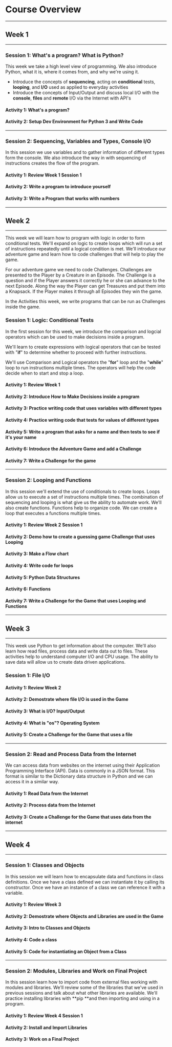 # Course Overview

---

## Week 1

---

### Session 1: What's a program? What is Python?

This week we take a high level view of programming. We also introduce Python, what it is, where it comes from, and why we're using it.

* Introduce the concepts of **sequencing**, acting on **conditional** tests, **looping**, and **I/O** used as applied to everyday activities
* Introduce the concepts of Input/Output and discuss local I/O with the **console**,  **files** and **remote** I/O via the Internet with API's

#### Activity 1: What's a program?

#### Activity 2: Setup Dev Environment for Python 3 and Write Code

---

### Session 2: Sequencing, Variables and Types, Console I/O

In this session we use variables and to gather information of different types form the console.  We also introduce the way in with sequencing of instructions creates the flow of the program.

#### Activity 1: Review Week 1 Session 1

#### Activity 2: Write a program to introduce yourself

#### Activity 3: Write a Program that works with numbers

---

## Week 2

---

This week we will learn how to program with logic in order to form conditional tests. We'll expand on logic to create loops which will run a set of instructions repeatedly until a logical condition is met. We'll introduce our adventure game and learn how to code challenges that will help to play the game.

For our adventure game we need to code Challenges. Challenges are presented to the Player by a Creature in an Episode. The Challenge is a question and if the Player answers it correctly he or she can advance to the next Episode. Along the way the Player can get Treasures and put them into a Knapsack. If the Player makes it through all Episodes they win the game.

In the Activities this week, we write programs that can be run as Challenges inside the game.

### Session 1: Logic: Conditional Tests

In the first session for this week, we introduce the comparison and logcial operators which can be used to make decisions inside a program.

We'll learn to create expressions with logical operators that can be tested with "**if**" to determine whether to proceed with further instructions.

We'll use Comparison and Logical operators  the  "**for**" loop and the "**while**" loop to run instructions multiple times. The operators will help the code decide when to start and stop a loop.

#### Activity 1: Review Week 1

#### Activity 2: Introduce How to Make Decisions inside a program

#### Activity 3: Practice writing code that uses variables with different types

#### Activity 4: Practice writing code that tests for values of different types

#### Activity 5: Write a program that asks for a name and then tests to see if it's your name

#### Activity 6: Introduce the Adventure Game and add a Challenge

#### Activity 7: Write a Challenge for the game

---

### Session 2: Looping and Functions

In this session we'll extend the use of conditionals to create loops.  Loops allow us to execute a set of instructions multiple times.  The combination of sequencing and looping is what give us the ability to automate work.  We'll also create functions.  Functions help to organize code.  We can create a loop that executes a functions multiple times.

#### Activity 1: Review Week 2 Session 1

#### **Activity 2: Demo how to create a guessing game Challenge that uses Looping**

#### **Activity 3: Make a Flow chart**

#### **Activity 4: Write code for loops**

#### Activity 5: Python Data Structures

#### **Activity 6: Functions**

#### **Activity 7: Write a Challenge for the Game that uses Looping and Functions**

---

## Week 3

---

This week use Python to get information about the computer. We'll also learn how read files, process data and write data out to files. These activities help to understand computer I/O and CPU usage. The ability to save data will allow us to create data driven applications.

### Session 1: File I/O

#### Activity 1: Review Week 2

#### Activity 2: Demostrate where file I/O is used in the Game

#### **Activity 3: What is I/O?  Input/Output**

#### Activity 4: What is "os"? Operating System

#### Activity 5: Create a Challenge for the Game that uses a file

---

### Session 2: Read and Process Data from the Internet

We can access data from websites on the internet using their Application Programming Interface \(API\).  Data is commonly in a JSON format.  This format is similar to the Dictionary data structure in Python and we can access it in a similar way.

#### Activity 1: Read Data from the Internet

#### Activity 2: Process data from the Internet

#### Activity 3: Create a Challenge for the Game that uses data from the internet

---

## Week 4

---

### Session 1: Classes and Objects

In this session we will learn how to encapsulate data and functions in class definitions.  Once we have a class defined we can instantiate it by calling its constructor.  Once we have an instance of a class we can reference it with a variable.

#### Activity 1: Review Week 3

#### Activity 2: Demostrate where Objects and Libraries are used in the Game

#### Activity 3: Intro to Classes and Objects

#### Activity 4: Code a class

#### Activity 5: Code for instantiating an Object from a Class

---

### Session 2: Modules, Libraries and Work on Final Project

In this session learn how to import code from external files working with modules and libraries. We'll review some of the libraries that we've used in previous sessions and talk about what other libraries are available. We'll practice installing libraries with **pip **and then importing and using in a program.

#### Activity 1: Review Week 4 Session 1

#### Activity 2: Install and Import Libraries

#### Activity 3: Work on a Final Project

#### 



